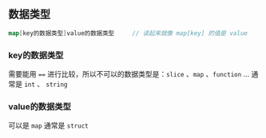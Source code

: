 ##  数据类型
```go
map[key的数据类型]value的数据类型 	// 读起来就像 map[key] 的值是 value
```

###   key的数据类型 
需要能用 `==` 进行比较，所以不可以的数据类型是：`slice` 、`map` 、`function` ...
通常是 `int` 、 `string` 



###   value的数据类型
可以是 `map` 
通常是 `struct` 

